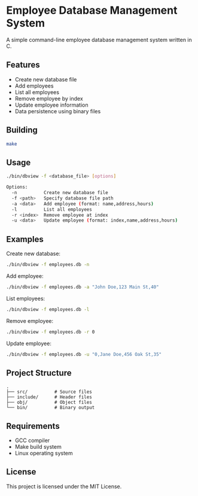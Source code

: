 # Employee Database Management System

A simple command-line employee database management system written in C.

## Features

- Create new database file
- Add employees
- List all employees
- Remove employee by index
- Update employee information
- Data persistence using binary files

## Building

```bash
make
```

## Usage

```bash
./bin/dbview -f <database_file> [options]

Options:
  -n          Create new database file
  -f <path>   Specify database file path
  -a <data>   Add employee (format: name,address,hours)
  -l          List all employees
  -r <index>  Remove employee at index
  -u <data>   Update employee (format: index,name,address,hours)
```

## Examples

Create new database:
```bash
./bin/dbview -f employees.db -n
```

Add employee:
```bash
./bin/dbview -f employees.db -a "John Doe,123 Main St,40"
```

List employees:
```bash
./bin/dbview -f employees.db -l
```

Remove employee:
```bash
./bin/dbview -f employees.db -r 0
```

Update employee:
```bash
./bin/dbview -f employees.db -u "0,Jane Doe,456 Oak St,35"
```

## Project Structure

```
.
├── src/          # Source files
├── include/      # Header files
├── obj/          # Object files
└── bin/          # Binary output
```

## Requirements

- GCC compiler
- Make build system
- Linux operating system

## License

This project is licensed under the MIT License.